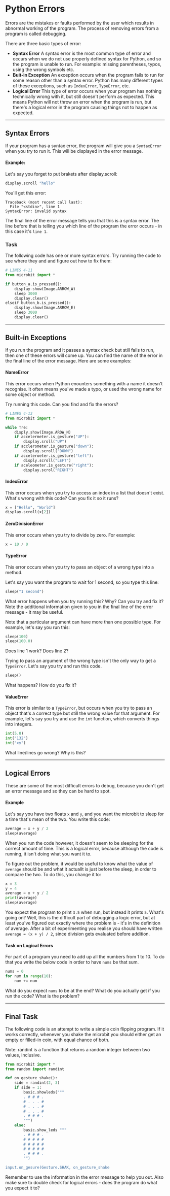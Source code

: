# Python Errors

Errors are the mistakes or faults performed by the user which results in abnormal working of the program. The process of removing errors from a program is called debugging.

There are three basic types of error:
- **Syntax Error**
  A syntax error is the most common type of error and occurs when we do not use properly defined syntax for Python, and so the program is unable to run. For example: missing parentheses, typos, using the wrong symbols etc.
- **Buit-in Exception**
  An exception occurs when the program fails to run for some reason other than a syntax error. Python has many different types of these exceptions, such as ```IndexError```, ```TypeError```, etc.
- **Logical Error**
  This type of error occurs when your program has nothing technically wrong with it, but still doesn't perform as expected. This means Python will not throw an error when the program is run, but there's a logical error in the program causing things not to happen as expected.

---

## Syntax Errors

If your program has a syntax error, the program will give you a `SyntaxError` when you try to run it. This will be displayed in the error message.

#### Example:
Let's say you forget to put brakets after display.scroll:
```py
display.scroll "hello"
```
You'll get this error:
```
Traceback (most recent call last):
  File "<stdin>", line 1
SyntaxError: invalid syntax
```
The final line of the error message tells you that this is a syntax error. The line before that is telling you which line of the program the error occurs - in this case it's `line 1`.

### Task
The following code has one or more syntax errors. Try running the code to see where they and and figure out how to fix them:

```py
# LINES 4-11
from microbit import *

if button_a.is_pressed():
    display-show(Image.ARROW_W)
    sleep 3000
    display.clear()
elseif button_b.is_pressed():
    display.show(Image.ARROW_E)
    sleep 3000
    display.clear()
```

---

## Built-in Exceptions

If you run the program and it passes a syntax check but still fails to run, then one of these errors will come up. You can find the name of the error in the final line of the error message. Here are some examples:

#### NameError
This error occurs when Python enounters something with a name it doesn't recognise. It often means you've made a typo, or used the wrong name for some object or method.

Try running this code. Can you find and fix the errors?
```py
# LINES 4-13
from microbit import *

while Tre:
    disply.show(Image.AROW_N)
    if accelermeter.is_gesture("UP"):
        display.sroll("UP")
    if acclerometer.is_gesture("down"):
        display.scroll("DOWN")
    if acceleroeter.is_gesture("left"):
        disply.scroll("LEFT")
    if aceleometer.is_gesture("right"):
        display.scrol("RIGHT")
```

#### IndexError
This error occurs when you try to access an index in a list that doesn't exist.
What's wrong with this code? Can you fix it so it runs?
```py
x = ["Hello", "World"]
display.scroll(x[2])
```

#### ZeroDivisionError
This error occurs when you try to divide by zero. For example:
```py
x = 10 / 0
```

#### TypeError
This error occurs when you try to pass an object of a wrong type into a method.

Let's say you want the program to wait for 1 second, so you type this line:
```py
sleep("1 second")
```
What error happens when you try running this? Why? Can you try and fix it? Note the additional information given to you in the final line of the error message - it may be useful.

Note that a particular argument can have more than one possible type. For example, let's say you run this:
```py
sleep(100)
sleep(100.0)
```
Does line 1 work? Does line 2?

Trying to pass an argument of the wrong type isn't the only way to get a `TypeError`. Let's say you try and run this code.
```py
sleep()
```
What happens? How do you fix it?

#### ValueError
This error is similar to a `TypeError`, but occurs when you try to pass an object that's a correct type but still the wrong value for that argument.
For example, let's say you try and use the `int` function, which converts things into integers.
```py
int(5.0)
int("132")
int("xy")
```
What line/lines go wrong? Why is this?

---
## Logical Errors
These are some of the most difficult errors to debug, because you don't get an error message and so they can be hard to spot.

#### Example
Let's say you have two floats `x` and `y`, and you want the microbit to sleep for a time that's mean of the two. You write this code:
```py
average = x + y / 2
sleep(average)
```
When you run the code however, it doesn't seem to be sleeping for the correct amount of time. This is a logical error, because although the code is running, it isn't doing what you want it to.

To figure out the problem, it would be useful to know what the value of `average` should be and what it actuallt is just before the sleep, in order to compare the two.
To do this, you change it to:
```py
x = 3
y = 4
average = x + y / 2
print(average)
sleep(average)
```
You expect the program to print `3.5` when run, but instead it prints `5`. What's going on?
Well, this is the difficult part of debugging a logic error, but at least you've figured out exactly where the problem is - it's in the definition of average.
After a bit of experimenting you realise you should have written `average = (x + y) / 2`, since division gets evaluated before addition.

#### Task on Logical Errors

For part of a program you need to add up all the numbers from 1 to 10. To do that you write the below code in order to have `nums` be that sum.
```py
nums = 0
for num in range(10):
    num += num
```
What do you expect `nums` to be at the end? What do you actually get if you run the code? What is the problem?

---
## Final Task

The following code is an attempt to write a simple coin flipping program. If it works correctly, whenever you shake the microbit you should either get an empty or filled-in coin, with equal chance of both.

Note: randint is a function that returns a random integer between two values, inclusive.

```py
from microbit import *
from random import randint

def on_gesture_shake():
    side = randint(2, 3)
    if side = 1:
        basic.showleds("""
        . # # # .
        # . . . #
        # . . . #
        # . . . #
        . # # # .
        """)
    else:
        basic.show_leds """
        . # # # .
        # # # # #
        # # # # #
        # # # # #
        . # # # .
        "")

input.on_gesure(Gesture.SHAK, on_gesture_shake
```
Remember to use the information in the error message to help you out. Also make sure to double check for logical errors - does the program do what you expect it to?